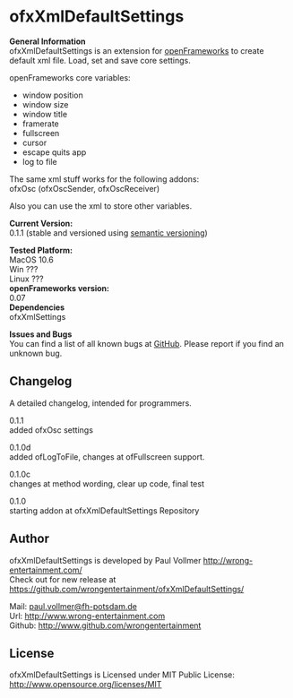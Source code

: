 # ofxXmlDefaultSettings


**General Information**  
ofxXmlDefaultSettings is an extension for [openFrameworks](http://www.openframeworks.cc/) to create default xml file. Load, set and save core settings.  
  
openFrameworks core variables:  
- window position  
- window size  
- window title  
- framerate  
- fullscreen  
- cursor  
- escape quits app  
- log to file  
  
The same xml stuff works for the following addons:  
ofxOsc (ofxOscSender, ofxOscReceiver)  
  
Also you can use the xml to store other variables.  
  
**Current Version:**  
0.1.1 (stable and versioned using [semantic versioning](http://semver.org/))   
  
**Tested Platform:**  
MacOS 10.6   
Win ???  
Linux ???  
**openFrameworks version:**  
0.07  
**Dependencies**  
ofxXmlSettings  

**Issues and Bugs**  
You can find a list of all known bugs at [GitHub](https://github.com/wrongentertainment/ofxXmlDefaulSettings/issues). Please report if you find an unknown bug.  


## Changelog  
A detailed changelog, intended for programmers.  
  
0.1.1  
added ofxOsc settings  
  
0.1.0d  
added ofLogToFile, changes at ofFullscreen support.  
  
0.1.0c  
changes at method wording, clear up code, final test  
  
0.1.0  
starting addon at ofxXmlDefaultSettings Repository  
  
  
## Author  
ofxXmlDefaultSettings is developed by Paul Vollmer http://wrong-entertainment.com/  
Check out for new release at https://github.com/wrongentertainment/ofxXmlDefaultSettings/  
  
Mail: paul.vollmer@fh-potsdam.de  
Url: http://www.wrong-entertainment.com  
Github: http://www.github.com/wrongentertainment  


## License 
ofxXmlDefaultSettings is Licensed under MIT Public License: http://www.opensource.org/licenses/MIT